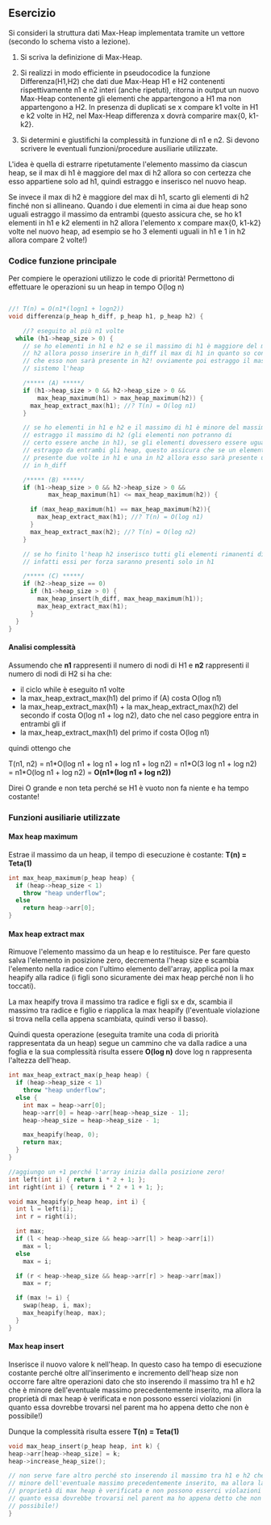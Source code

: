 ## Esercizio

Si consideri la struttura dati Max-Heap implementata tramite un vettore (secondo lo schema visto a lezione).

1. Si scriva la definizione di Max-Heap.
2. Si realizzi in modo efficiente in pseudocodice la funzione Differenza(H1,H2) che dati due Max-Heap H1 e H2 contenenti rispettivamente n1 e n2 interi (anche ripetuti), ritorna in output un nuovo Max-Heap contenente gli elementi che appartengono a H1 ma non appartengono a H2. In presenza di duplicati se x compare k1 volte in H1 e k2 volte in H2, nel Max-Heap differenza x dovrà comparire max{0, k1-k2}.

3. Si determini e giustifichi la complessità in funzione di n1 e n2. Si devono scrivere le eventuali funzioni/procedure ausiliarie utilizzate.

L'idea è quella di estrarre ripetutamente l'elemento massimo da ciascun heap, se il max di h1 è maggiore del max di h2 allora so con certezza che esso appartiene solo ad h1, quindi estraggo e inserisco nel nuovo heap.

Se invece il max di h2 è maggiore del max di h1, scarto gli elementi di h2 finché non si allineano. Quando i due elementi in cima ai due heap sono uguali estraggo il massimo da entrambi (questo assicura che, se ho k1 elementi in h1 e k2 elementi in h2 allora l'elemento x compare max{0, k1-k2} volte nel nuovo heap, ad esempio se ho 3 elementi uguali in h1 e 1 in h2 allora compare 2 volte!)

### Codice funzione principale

Per compiere le operazioni utilizzo le code di priorità! Permettono di effettuare le operazioni su un heap in tempo O(log n)

```c++

//! T(n) = O(n1*(logn1 + logn2))
void differenza(p_heap h_diff, p_heap h1, p_heap h2) {

    //? eseguito al più n1 volte
  while (h1->heap_size > 0) {
    // se ho elementi in h1 e h2 e se il massimo di h1 è maggiore del massimo di
    // h2 allora posso inserire in h_diff il max di h1 in quanto so con certezza
    // che esso non sarà presente in h2! ovviamente poi estraggo il massimo e
    // sistemo l'heap

    /***** (A) *****/
    if (h1->heap_size > 0 && h2->heap_size > 0 &&
        max_heap_maximum(h1) > max_heap_maximum(h2)) {
      max_heap_extract_max(h1); //? T(n) = O(log n1)
    }

    // se ho elementi in h1 e h2 e il massimo di h1 è minore del massimo di h2,
    // estraggo il massimo di h2 (gli elementi non potranno di
    // certo essere anche in h1), se gli elementi dovessero essere uguali li
    // estraggo da entrambi gli heap, questo assicura che se un elemento è
    // presente due volte in h1 e una in h2 allora esso sarà presente una volta
    // in h_diff

    /***** (B) *****/
    if (h1->heap_size > 0 && h2->heap_size > 0 &&
           max_heap_maximum(h1) <= max_heap_maximum(h2)) {

      if (max_heap_maximum(h1) == max_heap_maximum(h2)){
        max_heap_extract_max(h1); //? T(n) = O(log n1)
      }
      max_heap_extract_max(h2); //? T(n) = O(log n2)
    }

    // se ho finito l'heap h2 inserisco tutti gli elementi rimanenti di h1,
    // infatti essi per forza saranno presenti solo in h1

    /***** (C) *****/
    if (h2->heap_size == 0)
      if (h1->heap_size > 0) {
        max_heap_insert(h_diff, max_heap_maximum(h1));
        max_heap_extract_max(h1);
      }
  }
}
```

#### Analisi complessità

Assumendo che **n1** rappresenti il numero di nodi di H1 e **n2** rappresenti il numero di nodi di H2 si ha che:

- il ciclo while è eseguito n1 volte
- la max_heap_extract_max(h1) del primo if (A) costa O(log n1)
- la max_heap_extract_max(h1) + la max_heap_extract_max(h2) del secondo if costa O(log n1 + log n2), dato che nel caso peggiore entra in entrambi gli if
- la max_heap_extract_max(h1) del primo if costa O(log n1)

quindi ottengo che

T(n1, n2) = n1\*O(log n1 + log n1 + log n1 + log n2) = n1\*O(3 log n1 + log n2) = n1\*O(log n1 + log n2) = **O(n1\*(log n1 + log n2))**

Direi O grande e non teta perché se H1 è vuoto non fa niente e ha tempo costante!

### Funzioni ausiliarie utilizzate

#### Max heap maximum

Estrae il massimo da un heap, il tempo di esecuzione è costante: **T(n) = Teta(1)**

```c++
int max_heap_maximum(p_heap heap) {
  if (heap->heap_size < 1)
    throw "heap underflow";
  else
    return heap->arr[0];
}
```

#### Max heap extract max

Rimuove l'elemento massimo da un heap e lo restituisce. Per fare questo salva l'elemento in posizione zero, decrementa l'heap size e scambia l'elemento nella radice con l'ultimo elemento dell'array, applica poi la max heapify alla radice (i figli sono sicuramente dei max heap perché non li ho toccati).

La max heapify trova il massimo tra radice e figli sx e dx, scambia il massimo tra radice e figlio e riapplica la max heapify (l'eventuale violazione si trova nella cella appena scambiata, quindi verso il basso).

Quindi questa operazione (eseguita tramite una coda di priorità rappresentata da un heap) segue un cammino che va dalla radice a una foglia e la sua complessità risulta essere **O(log n)** dove log n rappresenta l'altezza dell'heap.

```c++
int max_heap_extract_max(p_heap heap) {
  if (heap->heap_size < 1)
    throw "heap underflow";
  else {
    int max = heap->arr[0];
    heap->arr[0] = heap->arr[heap->heap_size - 1];
    heap->heap_size = heap->heap_size - 1;

    max_heapify(heap, 0);
    return max;
  }
}

//aggiungo un +1 perché l'array inizia dalla posizione zero!
int left(int i) { return i * 2 + 1; };
int right(int i) { return i * 2 + 1 + 1; };

void max_heapify(p_heap heap, int i) {
  int l = left(i);
  int r = right(i);

  int max;
  if (l < heap->heap_size && heap->arr[l] > heap->arr[i])
    max = l;
  else
    max = i;

  if (r < heap->heap_size && heap->arr[r] > heap->arr[max])
    max = r;

  if (max != i) {
    swap(heap, i, max);
    max_heapify(heap, max);
  }
}
```

#### Max heap insert

Inserisce il nuovo valore k nell'heap. In questo caso ha tempo di esecuzione costante perché oltre all'inserimento e incremento dell'heap size non occorre fare altre operazioni dato che sto inserendo il massimo tra h1 e h2 che è minore dell'eventuale massimo precedentemente inserito, ma allora la proprietà di max heap è verificata e non possono esserci violazioni (in quanto essa dovrebbe trovarsi nel parent ma ho appena detto che non è possibile!)

Dunque la complessità risulta essere **T(n) = Teta(1)**

```c++
void max_heap_insert(p_heap heap, int k) {
heap->arr[heap->heap_size] = k;
heap->increase_heap_size();

// non serve fare altro perché sto inserendo il massimo tra h1 e h2 che è
// minore dell'eventuale massimo precedentemente inserito, ma allora la
// proprietà di max heap è verificata e non possono esserci violazioni (in
// quanto essa dovrebbe trovarsi nel parent ma ho appena detto che non è
// possibile!)
}
```
